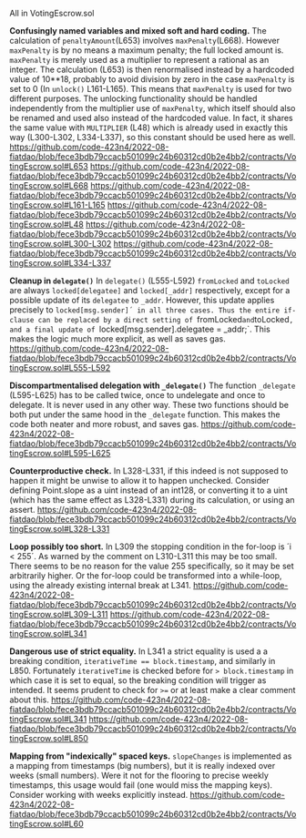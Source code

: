 All in VotingEscrow.sol

**Confusingly named variables and mixed soft and hard coding.**
The calculation of `penaltyAmount`(L653) involves `maxPenalty`(L668). However `maxPenalty` is by no means a maximum penalty; the full locked amount is. `maxPenalty` is merely used as a multiplier to represent a rational as an integer. The calculation (L653) is then renormalised instead by a hardcoded value of 10**18, probably to avoid division by zero in the case `maxPenalty` is set to 0 (In `unlock()` L161-L165). This means that `maxPenalty` is used for two different purposes.
The unlocking functionality should be handled independently from the multiplier use of `maxPenalty`, which itself should also be renamed and used also instead of the hardcoded value. In fact, it shares the same value with `MULTIPLIER` (L48) which is already used in exactly this way (L300-L302, L334-L337), so this constant should be used here as well.
https://github.com/code-423n4/2022-08-fiatdao/blob/fece3bdb79ccacb501099c24b60312cd0b2e4bb2/contracts/VotingEscrow.sol#L653
https://github.com/code-423n4/2022-08-fiatdao/blob/fece3bdb79ccacb501099c24b60312cd0b2e4bb2/contracts/VotingEscrow.sol#L668
https://github.com/code-423n4/2022-08-fiatdao/blob/fece3bdb79ccacb501099c24b60312cd0b2e4bb2/contracts/VotingEscrow.sol#L161-L165
https://github.com/code-423n4/2022-08-fiatdao/blob/fece3bdb79ccacb501099c24b60312cd0b2e4bb2/contracts/VotingEscrow.sol#L48
https://github.com/code-423n4/2022-08-fiatdao/blob/fece3bdb79ccacb501099c24b60312cd0b2e4bb2/contracts/VotingEscrow.sol#L300-L302
https://github.com/code-423n4/2022-08-fiatdao/blob/fece3bdb79ccacb501099c24b60312cd0b2e4bb2/contracts/VotingEscrow.sol#L334-L337


**Cleanup in `delegate()`**
In `delegate()` (L555-L592) `fromLocked` and `toLocked` are always `locked[delegatee]` and `locked[_addr]` respectively, except for a possible update of its `delegatee` to `_addr`. However, this update applies precisely to `locked[msg.sender]´ in all three cases. Thus the entire if-clause can be replaced by a direct setting of `fromLocked` and `toLocked`, and a final update of `locked[msg.sender].delegatee = _addr;`. This makes the logic much more explicit, as well as saves gas.
https://github.com/code-423n4/2022-08-fiatdao/blob/fece3bdb79ccacb501099c24b60312cd0b2e4bb2/contracts/VotingEscrow.sol#L555-L592

**Discompartmentalised delegation with `_delegate()`**
The function `_delegate` (L595-L625) has to be called twice, once to undelegate and once to delegate. It is never used in any other way. These two functions should be both put under the same hood in the `_delegate` function. This makes the code both neater and more robust, and saves gas.
https://github.com/code-423n4/2022-08-fiatdao/blob/fece3bdb79ccacb501099c24b60312cd0b2e4bb2/contracts/VotingEscrow.sol#L595-L625

**Counterproductive check.**
In L328-L331, if this indeed is not supposed to happen it might be unwise to allow it to happen unchecked. Consider defining Point.slope as a uint instead of an int128, or converting it to a uint (which has the same effect as L328-L331) during its calculation, or using an assert.
https://github.com/code-423n4/2022-08-fiatdao/blob/fece3bdb79ccacb501099c24b60312cd0b2e4bb2/contracts/VotingEscrow.sol#L328-L331

**Loop possibly too short.**
In L309 the stopping condition in the for-loop is ´i < 255´. As warned by the comment on L310-L311 this may be too small. There seems to be no reason for the value 255 specifically, so it may be set arbitrarily higher. Or the for-loop could be transformed into a while-loop, using the already existing internal break at L341.
https://github.com/code-423n4/2022-08-fiatdao/blob/fece3bdb79ccacb501099c24b60312cd0b2e4bb2/contracts/VotingEscrow.sol#L309-L311
https://github.com/code-423n4/2022-08-fiatdao/blob/fece3bdb79ccacb501099c24b60312cd0b2e4bb2/contracts/VotingEscrow.sol#L341

**Dangerous use of strict equality.**
In L341 a strict equality is used a a breaking condition, `iterativeTime == block.timestamp`, and similarly in L850. Fortunately `iterativeTime` is checked before for `> block.timestamp` in which case it is set to equal, so the breaking condition will trigger as intended. It seems prudent to check for `>=` or at least make a clear comment about this.
https://github.com/code-423n4/2022-08-fiatdao/blob/fece3bdb79ccacb501099c24b60312cd0b2e4bb2/contracts/VotingEscrow.sol#L341
https://github.com/code-423n4/2022-08-fiatdao/blob/fece3bdb79ccacb501099c24b60312cd0b2e4bb2/contracts/VotingEscrow.sol#L850

**Mapping from "indexically" spaced keys.**
`slopeChanges` is implemented as a mapping from timestamps (big numbers), but it is really indexed over weeks (small numbers). Were it not for the flooring to precise weekly timestamps, this usage would fail (one would miss the mapping keys). Consider working with weeks explicitly instead.
https://github.com/code-423n4/2022-08-fiatdao/blob/fece3bdb79ccacb501099c24b60312cd0b2e4bb2/contracts/VotingEscrow.sol#L60

